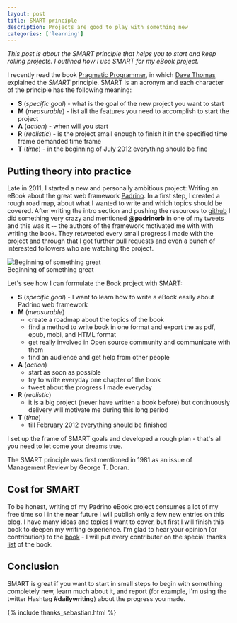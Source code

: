 ```yaml
---
layout: post
title: SMART principle
description: Projects are good to play with something new
categories: ['learning']
---
```


*This post is about the SMART principle that helps you to start and keep rolling projects. I outlined how I use SMART
for my eBook project.*


I recently read the book [Pragmatic Programmer](http://pragprog.com/the-pragmatic-programmer), in which [Dave
Thomas](http://en.wikipedia.org/wiki/Dave_Thomas_programmer) explained the *SMART* principle. SMART is an acronym and
each character of the principle has the following meaning:

- **S** (*specific goal*) - what is the goal of the new project you want to start
- **M** (*measurable*) - list all the features you need to accomplish to start the project
- **A** (*action*) - when will you start
- **R** (*realistic*) - is the project small enough to finish it in the specified time frame
  demanded time frame
- **T** (*time*) - in the beginning of July 2012 everything should be fine


## Putting theory into practice

Late in 2011, I started a new and personally ambitious project: Writing an eBook about the great web framework
[Padrino](http://www.padrinorb.com/ "Padrino"). In a first step, I created a rough road map, about what I wanted to
write and which topics should be covered. After writing the intro section and pushing the resources to
[github](https://github.com/matthias-guenther/padrino-book "github") I did something very crazy and mentioned
**@padrinorb** in one of my tweets and this was it -- the authors of the framework motivated me with with writing the
book. They retweeted every small progress I made with the project and through that I got further pull requests and even
a bunch of interested followers who are watching the project.

<img src="https://img.skitch.com/20111105-d9cjedpatps5wch3g5bbi6u1km.jpg" class="center" alt="Beginning of something great"/>

<div class="caption">Beginning of something great</div>

Let's see how I can formulate the Book project with SMART:

- **S** (*specific goal*) - I want to learn how to write a eBook easily about Padrino web framework
- **M** (*measurable*)
  - create a roadmap about the topics of the book
  - find a method to write book in one format and export the as pdf, epub, mobi, and HTML format
  - get really involved in Open source community and communicate with them
  - find an audience and get help from other people
- **A** (*action*)
  - start as soon as possible
  - try to write everyday one chapter of the book
  - tweet about the progress I made everyday
- **R** (*realistic*)
  - it is a big project (never have written a book before) but continuously delivery will motivate me during this long
    period
- **T** (*time*)
  - till February 2012 everything should be finished

I set up the frame of SMART goals and developed a rough plan - that's all you need to let come your dreams true.

The SMART principle was first mentioned in 1981 as an issue of Management Review by George T. Doran.


## Cost for SMART

To be honest, writing of my Padrino eBook project consumes a lot of my free time so I in the near future I will publish
only a few new entries on this blog. I have many ideas and topics I want to cover, but first I will finish this book to
deepen my writing experience. I'm glad to hear your opinion (or contribution) to the
[book](https://github.com/matthias-guenther/padrino-book) - I will put every contributer on the special thanks
[list](https://github.com/matthias-guenther/padrino-book/blob/master/README.md) of the book.


## Conclusion

SMART is great if you want to start in small steps to begin with something completely new, learn much about it, and
report (for example, I'm using the twitter Hashtag **#dailywriting**) about the progress you made.

{% include thanks_sebastian.html %}

